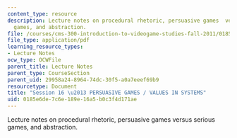 ```yaml
---
content_type: resource
description: Lecture notes on procedural rhetoric, persuasive games  versus serious
  games, and abstraction.
file: /courses/cms-300-introduction-to-videogame-studies-fall-2011/0185e6de7c6e189e16a5b0c3f4d171ae_MITCMS_300F11_session_16.pdf
file_type: application/pdf
learning_resource_types:
- Lecture Notes
ocw_type: OCWFile
parent_title: Lecture Notes
parent_type: CourseSection
parent_uid: 29958a24-8964-74dc-30f5-a0a7eeef69b9
resourcetype: Document
title: "Session 16 \u2013 PERSUASIVE GAMES / VALUES IN SYSTEMS"
uid: 0185e6de-7c6e-189e-16a5-b0c3f4d171ae
---
```

Lecture notes on procedural rhetoric, persuasive games  versus serious games, and abstraction.

